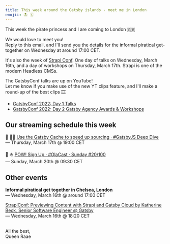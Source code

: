 ```yaml
---
title: This week around the Gatsby islands - meet me in London
emojii: 🏝 🗓
---
```


This week the pirate princess and I are coming to London 🇬🇧

We would love to meet you!  
Reply to this email, and I'll send you the details for the informal piratical get-together on Wednesday at around 17:00 CET.

It's also the week of [Strapi Conf](https://conf.strapi.io/). One day of talks on Wednesday, March 16th, and a day of workshops on Thursday, March 17th. Strapi is one of the modern Headless CMSs.

The GatsbyConf talks are up on YouTube!  
Let me know if you make use of the new YT clips feature, and I'll make a round-up of the best clips 🎞

- [GatsbyConf 2022: Day 1 Talks](https://youtube.com/playlist?list=PLCU2qJekvcN3mX3lJZJ_ICZuJNfXKrjk1)
- [GatsbyConf 2022: Day 2 Gatsby Agency Awards & Workshops](https://youtube.com/playlist?list=PLCU2qJekvcN1t_6N10Xcpho8vWznyjqIe)

## Our streaming schedule this week

🔴 🏴‍☠️ [Use the Gatsby Cache to speed up sourcing · #GatsbyJS Deep Dive](https://youtu.be/rURKTRPvSos)  
— Thursday, March 17th @ 19:00 CET

🔴 ⛵ [ POW! Sign Up · #OlaCast · Sunday #20/100](https://youtu.be/_MqchVYIaH0)  
— Sunday, March 20th @ 09:30 CET

## Other events

**Informal piratical get together in Chelsea, London**  
— Wednesday, March 16th @ around 17:00 CET

[StrapiConf: Previewing Content with Strapi and Gatsby Cloud by Katherine Beck, Senior Software Engineer @ Gatsby](https://conf.strapi.io/speakers/katherine-beck)  
— Wednesday, March 16th @ 18:20 CET

&nbsp;  
All the best,  
Queen Raae
